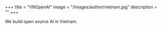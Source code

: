 +++
title = "VNOpenAI"
image = "/images/author/vietnam.jpg"
description = ""
+++

We build open source AI in Vietnam.